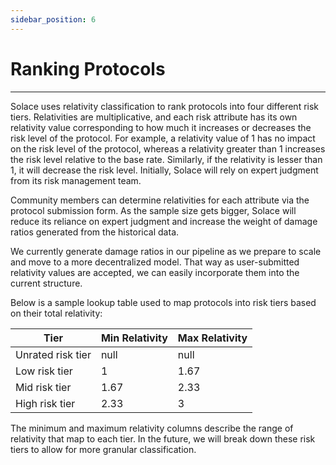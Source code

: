 ```yaml
---
sidebar_position: 6
---
```


# Ranking Protocols
---

Solace uses relativity classification to rank protocols into four different risk tiers. Relativities are multiplicative, and each risk attribute has its own relativity value corresponding to how much it increases or decreases the risk level of the protocol. For example, a relativity value of 1 has no impact on the risk level of the protocol, whereas a relativity greater than 1 increases the risk level relative to the base rate. Similarly, if the relativity is lesser than 1, it will decrease the risk level. Initially, Solace will rely on expert judgment from its risk management team.

Community members can determine relativities for each attribute via the protocol submission form. As the sample size gets bigger, Solace will reduce its reliance on expert judgment and increase the weight of damage ratios generated from the historical data. 

We currently generate damage ratios in our pipeline as we prepare to scale and move to a more decentralized model. That way as user-submitted relativity values are accepted, we can easily incorporate them into the current structure. 

Below is a sample lookup table used to map protocols into risk tiers based on their total relativity:

Tier |	Min Relativity | Max Relativity |
|----|-----------------|----------------|
Unrated risk tier | null | null |
Low risk tier | 1 | 1.67 |
Mid risk tier | 1.67 | 2.33 |
High risk tier | 2.33 | 3 |
 
The minimum and maximum relativity columns describe the range of relativity that map to each tier. In the future, we will break down these risk tiers to allow for more granular classification.
